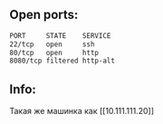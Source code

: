 
## Open ports:

```bash
PORT     STATE    SERVICE
22/tcp   open     ssh
80/tcp   open     http
8080/tcp filtered http-alt
```

## Info:

Такая же машинка как [[10.111.111.20]]